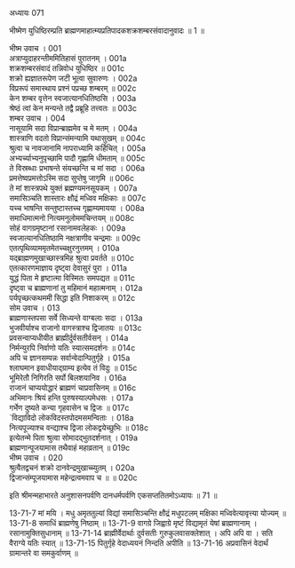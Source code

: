 अध्यायः 071

भीष्मेण युधिष्ठिरम्प्रति ब्राह्मणमाहात्म्यप्रतिपादकशक्रशम्बरसंवादानुवादः ॥ 1 ॥

भीष्म उवाच ।	001  
अत्राप्युदाहरन्तीममितिहासं पुरातनम् ।	001a  
शक्रशम्बरसंवादं तन्निवोध युधिष्ठिर ॥	001c  
शक्रो ह्यज्ञातरूपेण जटी भूत्वा सुवारुणः ।	002a  
विप्ररूपं समास्थाय प्रश्नं पप्रच्छ शम्बरम् ॥	002c  
केन शम्बर वृत्तेन स्वजात्यानधितिष्ठसि ।	003a  
श्रेष्ठं त्वां केन मन्यन्ते तद्वै प्रब्रूहि तत्त्वतः ॥	003c  
शम्बर उवाच ।	004  
नासूयामि सदा विप्रान्ब्राह्ममेव च मे मतम् ।	004a  
शास्त्राणि वदतो विप्रान्संमन्यामि यथासुखम् ॥	004c  
श्रुत्वा च नावजानामि नापराध्यामि कर्हिचित् ।	005a  
अभ्यर्च्याभ्यनुपृच्छामि पादौ गृह्णामि धीमताम् ॥	005c  
ते विस्रब्धाः प्रभाषन्ते संयच्छन्ति च मां सदा ।	006a  
प्रमत्तेष्वप्रमत्तोऽस्मि सदा सुप्तेषु जागृमि ॥	006c  
ते मां शास्त्रपथे युक्तं ब्रह्मण्यमनसूयकम् ।	007a  
समासिञ्चति शास्तारः क्षौद्रं मध्विव मक्षिकाः ॥	007c  
यच्च भाषन्ति सन्तुष्टास्तच्च गृह्णाम्यमायया ।	008a  
समाधिमात्मनो नित्यमनुलोममचिन्तयम् ॥	008c  
सोहं वागग्रमृष्टानां रसानामवलेहकः ।	009a  
स्वजात्यानधितिष्ठामि नक्षत्राणीव चन्द्रमाः ॥	009c  
एतत्पृथिव्याममृतमेतच्चक्षुरनुत्तमम् ।	010a  
यद्ब्राह्मणमुखाच्छास्त्रमिह श्रुत्वा प्रवर्तते ॥	010c  
एतत्कारणमाज्ञाय दृष्ट्वा देवासुरं पुरा ।	011a  
युद्धं पिता मे हृष्टात्मा विस्मितः समपद्यत ॥	011c  
दृष्ट्वा च ब्राह्मणानां तु महिमानं महात्मनाम् ।	012a  
पर्यपृच्छत्कथममी सिद्धा इति निशाकरम् ॥	012c  
सोम उवाच ।	013  
ब्राह्मणास्तपसा सर्वे सिध्यन्ते वाग्बलाः सदा ।	013a  
भुजवीर्याश्च राजानो वागस्त्राश्च द्विजातयः ॥	013c  
प्रवसन्वाप्यधीयीत ब्राह्मीर्दुर्वसतीर्वसन् ।	014a  
निर्मन्युरपि निर्वाणो यतिः स्यात्समदर्शनः ॥	014c  
अपि च ज्ञानसम्पन्नः सर्वान्वेदान्पितुर्गृहे ।	015a  
श्लाघमान इवाधीयाद्ग्राम्य इत्येव तं विदुः ॥	015c  
भूमिरेतौ निगिरति सर्पो बिलशयानिव ।	016a  
राजानं चाप्ययोद्धारं ब्राह्मणं चाप्रवासिनम् ॥	016c  
अभिमानः श्रियं हन्ति पुरुषस्याल्पमेधसः ।	017a  
गर्भेण दुष्यते कन्या गृहवासेन च द्विजः ॥	017c  
`विद्याविदो लोकविदस्तपोदमसमन्विताः ।	018a  
नित्यपूज्याश्च वन्द्याश्च द्विजा लोकद्वयेच्छुभिः ॥	018c  
इत्येतन्मे पिता श्रुत्वा सोमादद्भुतदर्शनात् ।	019a  
ब्राह्मणान्पूजयामास तथैवाहं महाव्रतान् ॥	019c  
भीष्म उवाच ।	020  
श्रुत्वैतद्वचनं शक्रो दानवेन्द्रमुखाच्च्युतम् ।	020a  
द्विजान्संम्पूजयामास महेन्द्रत्वमवाप च ॥ ॥	020c  

इति श्रीमन्महाभारते अनुशासनपर्वणि दानधर्मपर्वणि एकसप्ततितमोऽध्यायः ॥ 71 ॥

13-71-7 मां मयि । मधु अमृततुल्यां विद्यां समासिञ्चन्ति क्षौद्रं मधुपटलम् मक्षिका मध्विवेत्यावृत्त्या योज्यम् ॥ 13-71-8 समाधिं ब्राह्मणेषु निष्ठाम् ॥ 13-71-9 वागग्रे जिह्वाग्रे मृष्टं विद्यामृतं येषां ब्राह्मणानाम् । रसानामुक्तिसुधानाम् ॥ 13-71-14 ब्राह्मीर्वेदार्थाः दुर्वसतीः गुरुकुलवासक्लेशात् । अपि अपि वा । सति वैराग्ये यतिः स्यात् ॥ 13-71-15 पितुर्गृहे वेदाध्ययनं निन्दति अपीति ॥ 13-71-16 अप्रवासिनं वेदार्थं ग्रामान्तरे वा समकुर्वाणम् ॥
